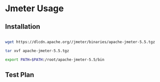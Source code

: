 # Jmeter Usage

## Installation

```sh

wget https://dlcdn.apache.org//jmeter/binaries/apache-jmeter-5.5.tgz

tar xvf apache-jmeter-5.5.tgz

export PATH=$PATH:/root/apache-jmeter-5.5/bin

```

## Test Plan

